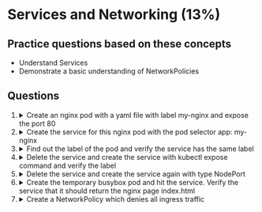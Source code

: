 # Services and Networking (13%)

## Practice questions based on these concepts

* Understand Services
* Demonstrate a basic understanding of NetworkPolicies

## Questions


1.  <details><summary>Create an nginx pod with a yaml file with label my-nginx and expose the port 80</summary>
    <p>
    
    ```
    kubectl run nginx --image=nginx --restart=Never --port=80 --dry-run -o yaml > nginx.yaml
    
    // edit the label app: my-nginx and create the pod
    apiVersion: v1
    kind: Pod
    metadata:
      creationTimestamp: null
      labels:
        app: my-nginx
      name: nginx
    spec:
      containers:
      - image: nginx
        name: nginx
        ports:
        - containerPort: 80
        resources: {}
      dnsPolicy: ClusterFirst
      restartPolicy: Never
    status: {}
    
    kubectl create -f nginx.yaml
    ```
    </p>
    </details>
    
    
2.  <details><summary>Create the service for this nginx pod with the pod selector app: my-nginx</summary>
    <p>
    
    ```
    // create the below service
    apiVersion: v1
    kind: Service
    metadata:
      name: my-service
    spec:
      selector:
        app: my-nginx
      ports:
        - protocol: TCP
          port: 80
          targetPort: 9376
    
    kubectl create -f nginx-svc.yaml
    ```
    </p>
    </details>
    
    
3.  <details><summary>Find out the label of the pod and verify the service has the same label</summary>
    <p>
    
    ```
    // get the pod with labels
    kubectl get po nginx --show-labels
    
    // get the service and chekc the selector column
    kubectl get svc my-service -o wide
    ```
    </p>
    </details>
    
    
4.  <details><summary>Delete the service and create the service with kubectl expose command and verify the label</summary>
    <p>
    
    ```
    // delete the service
    kubectl delete svc my-service
    
    // create the service again
    kubectl expose po nginx --port=80 --target-port=9376
    
    // verify the label
    kubectl get svc -l app=my-nginx
    ```
    </p>
    </details>
    
    
5.  <details><summary>Delete the service and create the service again with type NodePort</summary>
    <p>
    
    ```
    // delete the service
    kubectl delete svc nginx
    
    // create service with expose command
    kubectl expose po nginx --port=80 --type=NodePort
    ```
    </p>
    </details>
    
    
6.  <details><summary>Create the temporary busybox pod and hit the service. Verify the service that it should return the nginx page index.html</summary>
    <p>
    
    ```
    // get the clusterIP from this command
    kubectl get svc nginx -o wide
    
    // create temporary busybox to check the nodeport
    kubectl run busybox --image=busybox --restart=Never -it --rm -- wget -o- <Cluster IP>:80
    ```
    </p>
    </details>
    
    
7.  <details><summary>Create a NetworkPolicy which denies all ingress traffic</summary>
    <p>
    
    ```
    apiVersion: networking.k8s.io/v1
    kind: NetworkPolicy
    metadata:
      name: default-deny
    spec:
      podSelector: {}
      policyTypes:
      - Ingress
    ```
    </p>
    </details>
